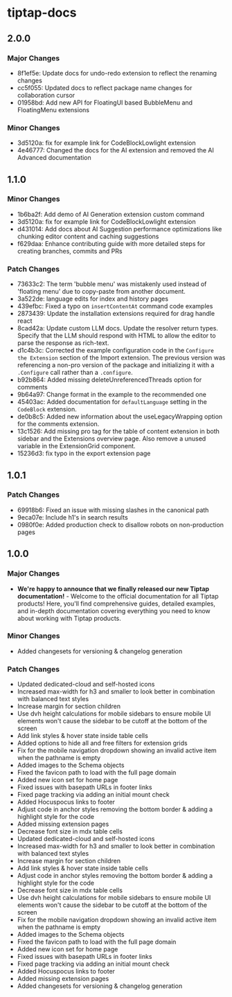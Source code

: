 # tiptap-docs

## 2.0.0

### Major Changes

- 8f1ef5e: Update docs for undo-redo extension to reflect the renaming changes
- cc5f055: Updated docs to reflect package name changes for collaboration cursor
- 01958bd: Add new API for FloatingUI based BubbleMenu and FloatingMenu extensions

### Minor Changes

- 3d5120a: fix for example link for CodeBlockLowlight extension
- 4e46777: Changed the docs for the AI extension and removed the AI Advanced documentation

## 1.1.0

### Minor Changes

- 1b6ba2f: Add demo of AI Generation extension custom command
- 3d5120a: fix for example link for CodeBlockLowlight extension
- d431014: Add docs about AI Suggestion performance optimizations like chunking editor content and caching suggestions
- f629daa: Enhance contributing guide with more detailed steps for creating branches, commits and PRs

### Patch Changes

- 73633c2: The term 'bubble menu' was mistakenly used instead of 'floating menu' due to copy-paste from another document.
- 3a522de: language edits for index and history pages
- 439efbc: Fixed a typo on `insertContentAt` command code examples
- 2873439: Update the installation extensions required for drag handle react
- 8cad42a: Update custom LLM docs. Update the resolver return types. Specify that the LLM should respond with HTML to allow the editor to parse the response as rich-text.
- d1c4b3c: Corrected the example configuration code in the `Configure the Extension` section of the Import extension. The previous version was referencing a non-pro version of the package and initializing it with a `.Configure` call rather than a `.configure`.
- b92b864: Added missing deleteUnreferencedThreads option for comments
- 9b64a97: Change format in the example to the recommended one
- 45403ac: Added documentation for `defaultLanguage` setting in the `CodeBlock` extension.
- de0b8c5: Added new information about the useLegacyWrapping option for the comments extension.
- 13c1526: Add missing pro tag for the table of content extension in both sidebar and the Extensions overview page. Also remove a unused variable in the ExtensionGrid component.
- 15236d3: fix typo in the export extension page

## 1.0.1

### Patch Changes

- 69918b6: Fixed an issue with missing slashes in the canonical path
- 9eca07e: Include h1's in search results
- 0980f0e: Added production check to disallow robots on non-production pages

## 1.0.0

### Major Changes

- **We're happy to announce that we finally released our new Tiptap documentation!** - Welcome to the official documentation for all Tiptap products! Here, you'll find comprehensive guides, detailed examples, and in-depth documentation covering everything you need to know about working with Tiptap products.

### Minor Changes

- Added changesets for versioning & changelog generation

### Patch Changes

- Updated dedicated-cloud and self-hosted icons
- Increased max-width for h3 and smaller to look better in combination with balanced text styles
- Increase margin for section children
- Use dvh height calculations for mobile sidebars to ensure mobile UI elements won't cause the sidebar to be cutoff at the bottom of the screen
- Add link styles & hover state inside table cells
- Added options to hide all and free filters for extension grids
- Fix for the mobile navigation dropdown showing an invalid active item when the pathname is empty
- Added images to the Schema objects
- Fixed the favicon path to load with the full page domain
- Added new icon set for home page
- Fixed issues with basepath URLs in footer links
- Fixed page tracking via adding an initial mount check
- Added Hocuspocus links to footer
- Adjust code in anchor styles removing the bottom border & adding a highlight style for the code
- Added missing extension pages
- Decrease font size in mdx table cells
- Updated dedicated-cloud and self-hosted icons
- Increased max-width for h3 and smaller to look better in combination with balanced text styles
- Increase margin for section children
- Add link styles & hover state inside table cells
- Adjust code in anchor styles removing the bottom border & adding a highlight style for the code
- Decrease font size in mdx table cells
- Use dvh height calculations for mobile sidebars to ensure mobile UI elements won't cause the sidebar to be cutoff at the bottom of the screen
- Fix for the mobile navigation dropdown showing an invalid active item when the pathname is empty
- Added images to the Schema objects
- Fixed the favicon path to load with the full page domain
- Added new icon set for home page
- Fixed issues with basepath URLs in footer links
- Fixed page tracking via adding an initial mount check
- Added Hocuspocus links to footer
- Added missing extension pages
- Added changesets for versioning & changelog generation
